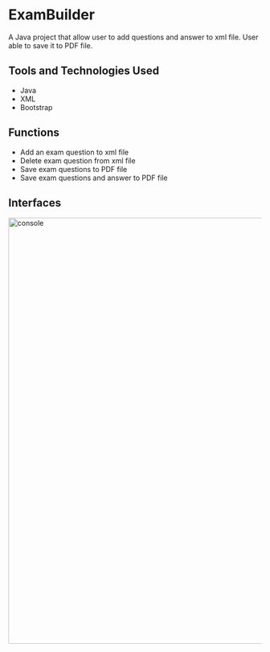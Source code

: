# ExamBuilder
A Java project that allow user to add questions and answer to xml file.
User able to save it to PDF file. 

## Tools and Technologies Used
* Java
* XML
* Bootstrap


## Functions
* Add an exam question to xml file
* Delete exam question from xml file
* Save exam questions to PDF file
* Save exam questions and answer to PDF file

## Interfaces
<img width="848" alt="console" src="https://user-images.githubusercontent.com/17914251/97639032-2c4f6180-1a14-11eb-871d-b1d0930c69c4.png"> 

